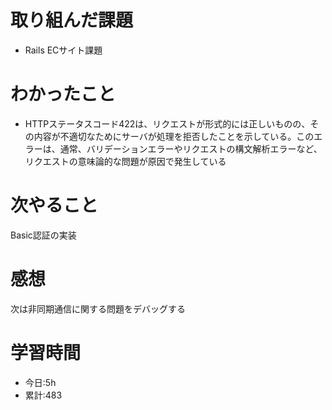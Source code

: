 # 取り組んだ課題
  - Rails ECサイト課題
# わかったこと
*   HTTPステータスコード422は、リクエストが形式的には正しいものの、その内容が不適切なためにサーバが処理を拒否したことを示している。このエラーは、通常、バリデーションエラーやリクエストの構文解析エラーなど、リクエストの意味論的な問題が原因で発生している
# 次やること
Basic認証の実装
# 感想
次は非同期通信に関する問題をデバッグする
# 学習時間
- 今日:5h
- 累計:483